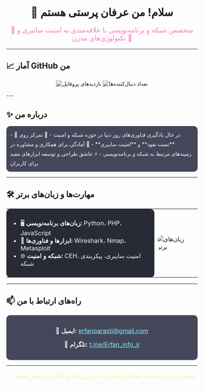 <h1 align="center">👋 سلام! من عرفان پرستی هستم</h1>
<p align="center" style="font-size: 18px; color: #ff79c6;">
🌟 متخصص شبکه و برنامه‌نویسی با علاقه‌مندی به امنیت سایبری و تکنولوژی‌های مدرن 🌟  
</p>

---

## 📈 آمار GitHub من
<p align="center">
  <img src="https://komarev.com/ghpvc/?username=erfanparasti&color=blue&style=flat-square" alt="بازدیدهای پروفایل" />
  <img src="https://img.shields.io/github/followers/erfanparasti?label=Followers&style=flat-square" alt="تعداد دنبال‌کننده‌ها" />
</p>
---

## ✨ درباره من
<div style="padding: 10px; background: #44475a; color: #f8f8f2; border-radius: 10px; line-height: 1.8;">
- 🌱 در حال یادگیری فناوری‌های روز دنیا در حوزه شبکه و امنیت  
- 🔐 تمرکز روی **تست نفوذ** و **امنیت سایبری**  
- 💬 آمادگی برای همکاری و مشاوره در زمینه‌های مرتبط به شبکه و برنامه‌نویسی  
- ⚡ عاشق طراحی و توسعه ابزارهای مفید برای کاربران
</div>

---

## 🛠️ مهارت‌ها و زبان‌های برتر

<div align="center">
  <table border="0" style="border:0px;"'>
    <tr>
      <td style="background: #282a36; color: #f8f8f2; padding: 10px; border-radius: 10px;">
        <ul>
          <li>🖥️ <b>زبان‌های برنامه‌نویسی:</b> Python، PHP، JavaScript</li>
          <li>🔧 <b>ابزارها و فناوری‌ها:</b> Wireshark، Nmap، Metasploit</li>
          <li>🌐 <b>شبکه و امنیت:</b> CEH، امنیت سایبری، پیکربندی شبکه</li>
        </ul>
      </td>
      <td>
        <img src="https://github-readme-stats.vercel.app/api/top-langs/?username=erfanparasti&layout=compact&theme=dracula" alt="زبان‌های برتر" style="border-radius: 10px;" />
      </td>
    </tr>
  </table>
</div>

---

## 📫 راه‌های ارتباط با من
<div align="center" style="background: #44475a; padding: 15px; border-radius: 10px; color: #f8f8f2; font-size: 16px;">
  <p>📧 <b>ایمیل:</b> <a href="mailto:erfanparasti@example.com" style="color: #8be9fd;">erfanparasti@gmail.com</a></p>
  <p>📱 <b>تلگرام:</b> <a href="https://t.me/erfanparasti" style="color: #8be9fd;">t.me/Erfan_info_ir</a></p>
</div>

---

<p align="center" style="font-size: 16px; color: #f1fa8c;">✨ ممنون از بازدید شما! مشتاق مشارکت در پروژه‌ها و یادگیری بیشتر هستم. ✨</p>

